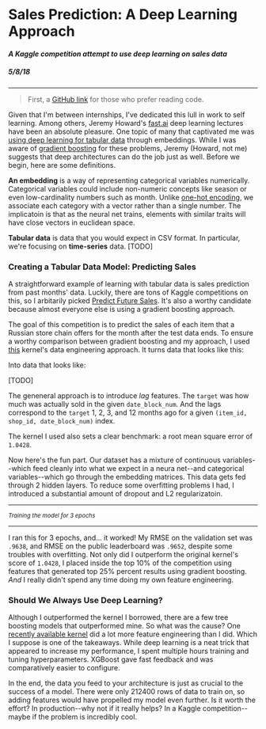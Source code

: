 <Helmet>
    <title>Jeremy Aguilon | Sales Prediction: A Deep Learning Approach</title>
    <meta name="description" content="A Kaggle competition attempt to use deep learning on sales data" />
    <meta name="keywords" content="software engineering, jeremy aguilon, sales, machine learning, AI, fastai" />
</Helmet>

# Sales Prediction: A Deep Learning Approach

#### _A Kaggle competition attempt to use deep learning on sales data_
##### 5/8/18

---

> First, a [GitHub link](https://github.com/JerAguilon/Kaggle/blob/master/competitive-data-science-predict-future-sales/predict_future_sales.ipynb) for those who prefer reading code.

Given that I'm between internships, I've dedicated this lull in work to self learning.
Among others, Jeremy Howard's [fast.ai](https://fast.ai) deep learning lectures have been an absolute
pleasure. One topic of many that captivated me was [using deep learning for 
tabular data](http://www.fast.ai/2018/04/29/categorical-embeddings/) through embeddings. While I was aware of 
[gradient boosting](https://en.wikipedia.org/wiki/Gradient_boosting)
for these problems, Jeremy (Howard, not me) suggests that deep architectures can do the
job just as well. Before we begin, here are  some definitions.

**An embedding** is a way of representing categorical variables numerically. Categorical variables
could include non-numeric concepts like season or even low-cardinality numbers such as month.
Unlike [one-hot encoding](https://en.wikipedia.org/wiki/One-hot), we associate
each category with a vector rather than a single number. The implicatoin is that as the neural
net trains, elements with similar traits will have close vectors in euclidean space.

**Tabular data** is data that you would expect in CSV format. In particular, we're focusing
on **time-series** data. [TODO]



### Creating a Tabular Data Model: Predicting Sales

A straightforward example of learning with tabular data is sales prediction from past
months' data. Luckily, there are tons of Kaggle competitions on this, so I arbitarily picked
[Predict Future Sales](https://www.kaggle.com/c/competitive-data-science-predict-future-sales).
It's also a worthy candidate because almost everyone else is using a gradient boosting
approach. 

The goal of this competition is to predict the sales of each item that a Russian store
chain offers for the month after the test data ends. To ensure a worthy comparison between
gradient boosting and my approach, I used 
[this](https://www.kaggle.com/kcbighuge/xgboost-with-item-categories-mapped) kernel's 
data engineering approach. It turns data that looks like this:

Into data that looks like:

[TODO]

The geneneral approach is to introduce _lag_ features. The `target` was how much was actually
sold in the given `date_block_num`. And the lags correspond to the `target` 1, 2, 3, and 12 months
ago for a given `(item_id, shop_id, date_block_num)` index.

The kernel I used also sets a clear benchmark: a root mean square error of `1.0428`.

Now here's the fun part. Our dataset has a mixture of continuous variables--which feed
cleanly into what we expect in a neura net--and categorical variables--which go through
the embedding matrices. This data gets fed through 2 hidden layers. To reduce some overfitting
problems I had, I introduced a substantial amount of dropout and L2 regularizatoin.

---

<ValidationImage/>

<small><i>Training the model for 3 epochs</i></small>

---

I ran this for 3 epochs, and... it worked! My RMSE on the validation set was `.9638`, and
RMSE on the public leaderboard was `.9652`, despite some troubles with overfitting.
Not only did I outperform the original kernel's
score of `1.0428`, I placed inside the top 10% of the competition using features that
generated top 25% percent results using gradient boosting.
_And_ I really didn't spend any time doing my own feature engineering.

### Should We Always Use Deep Learning?

Although I outperformed the kernel I borrowed, there are a few tree boosting models
that outperformed mine. So what was the cause? One [recently available kernel](https://www.kaggle.com/anqitu/feature-engineer-and-model-ensemble-top-10)
did a lot more feature engineering than I did. Which I suppose is one of the takeaways.
While deep learning is a neat trick that appeared to increase my performance, I spent
multiple hours training and tuning hyperparameters.  XGBoost gave fast feedback and
was comparatively easier to configure.

In the end, the data you feed to your architecture is just as crucial to the success
of a model. There were only 212400 rows of data to train on, so adding features would have
propelled my model even further. Is it worth the effort? In production--why not if it really helps?
In a Kaggle competition--maybe if the problem is incredibly cool.
